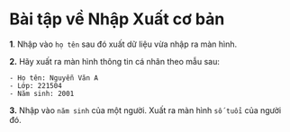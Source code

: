 # Bài tập về Nhập Xuất cơ bản
**1**. Nhập vào `họ tên` sau đó xuất dữ liệu vừa nhập ra màn hình.

**2.** Hãy xuất ra màn hình thông tin cá nhân theo mẫu sau:
```
- Họ tên: Nguyễn Văn A
- Lớp: 221504
- Năm sinh: 2001
```

**3.** Nhập vào `năm sinh` của một người. Xuất ra màn hình `số tuổi` của người đó.
 